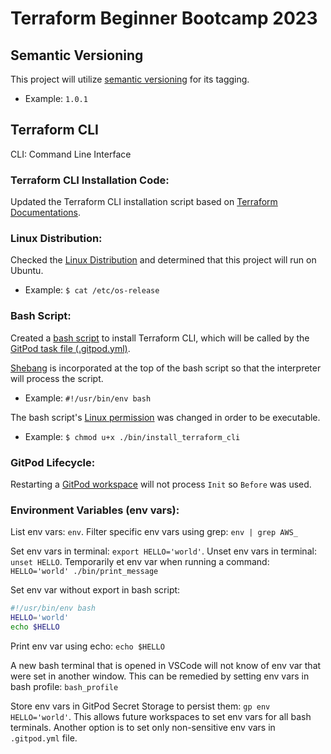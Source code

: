 # Terraform Beginner Bootcamp 2023

## Semantic Versioning

This project will utilize [semantic versioning](https://semver.org/) for its tagging. 
- Example: `1.0.1`

## Terraform CLI

CLI: Command Line Interface

### Terraform CLI Installation Code:

Updated the Terraform CLI installation script based on [Terraform Documentations](https://developer.hashicorp.com/terraform/tutorials/aws-get-started/install-cli). 

### Linux Distribution: 

Checked the [Linux Distribution](https://opensource.com/article/18/6/linux-version) and determined that this project will run on Ubuntu. 

- Example: ```$ cat /etc/os-release```

### Bash Script:

Created a [bash script](./bin/install_terraform_cli) to install Terraform CLI, which will be called by the [GitPod task file (.gitpod.yml)](.gitpod.yml).

[Shebang](https://en.wikipedia.org/wiki/Shebang_(Unix)) is incorporated at the top of the bash script so that the interpreter will process the script. 

- Example: ```#!/usr/bin/env bash```

The bash script's [Linux permission](https://en.wikipedia.org/wiki/Chmod) was changed in order to be executable. 

- Example: ```$ chmod u+x ./bin/install_terraform_cli```

### GitPod Lifecycle: 

Restarting a [GitPod workspace](https://www.gitpod.io/docs/configure/workspaces/tasks) will not process ```Init``` so ```Before``` was used. 

### Environment Variables (env vars):

List env vars: ```env```. Filter specific env vars using grep: ```env | grep AWS_```

Set env vars in terminal: ```export HELLO='world'```. Unset env vars in terminal: ```unset HELLO```. Temporarily et env var when running a command: ```HELLO='world' ./bin/print_message```

 Set env var without export in bash script: 
 ```sh
 #!/usr/bin/env bash
 HELLO='world'
 echo $HELLO
 ```

Print env var using echo: ```echo $HELLO```

A new bash terminal that is opened in VSCode will not know of env var that were set in another window. This can be remedied by setting env vars in bash profile: ```bash_profile```

Store env vars in GitPod Secret Storage to persist them: ```gp env HELLO='world'```. This allows future workspaces to set env vars for all bash terminals. Another option is to set only non-sensitive env vars in ```.gitpod.yml``` file. 

